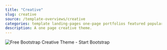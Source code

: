 ```yaml
---
title: "Creative"
slug: creative
source: /template-overviews/creative
categories: template landing-pages one-page portfolios featured popular
description: A one page creative theme.
---
```


<img src="/assets/img/templates/creative.jpg" class="img-responsive" alt="Free Bootstrap Creative Theme - Start Bootstrap">
